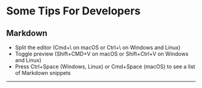 # **Some Tips For Developers**

## Markdown

- Split the editor (Cmd+\ on macOS or Ctrl+\ on Windows and Linux)
- Toggle preview (Shift+CMD+V on macOS or Shift+Ctrl+V on Windows and Linux)
- Press Ctrl+Space (Windows, Linux) or Cmd+Space (macOS) to see a list of Markdown snippets

---

